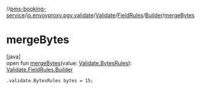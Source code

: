 //[pms-booking-service](../../../../../index.md)/[io.envoyproxy.pgv.validate](../../../index.md)/[Validate](../../index.md)/[FieldRules](../index.md)/[Builder](index.md)/[mergeBytes](merge-bytes.md)

# mergeBytes

[java]\
open fun [mergeBytes](merge-bytes.md)(value: [Validate.BytesRules](../../-bytes-rules/index.md)): [Validate.FieldRules.Builder](index.md)

`.validate.BytesRules bytes = 15;`